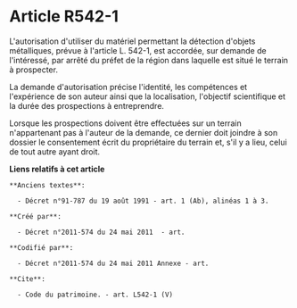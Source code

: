# Article R542-1

L'autorisation d'utiliser du matériel permettant la détection d'objets métalliques, prévue à l'article L. 542-1, est
accordée, sur demande de l'intéressé, par arrêté du préfet de la région dans laquelle est situé le terrain à prospecter. 

La demande d'autorisation précise l'identité, les compétences et l'expérience de son auteur ainsi que la localisation,
l'objectif scientifique et la durée des prospections à entreprendre. 

Lorsque les prospections doivent être effectuées sur un terrain n'appartenant pas à l'auteur de la demande, ce dernier doit
joindre à son dossier le consentement écrit du propriétaire du terrain et, s'il y a lieu, celui de tout autre ayant droit.

**Liens relatifs à cet article**

	**Anciens textes**:

	  - Décret n°91-787 du 19 août 1991 - art. 1 (Ab), alinéas 1 à 3.

	**Créé par**:

	  - Décret n°2011-574 du 24 mai 2011  - art.

	**Codifié par**:

	  - Décret n°2011-574 du 24 mai 2011 Annexe - art.

	**Cite**:

	  - Code du patrimoine. - art. L542-1 (V)
